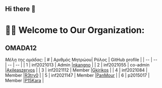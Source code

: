 ## Hi there 👋
# 🙋‍♀️ Welcome to Our Organization:
## OMADA12

*Μέλη της ομάδας:*
| # | Αριθμός Μητρώου| Ρόλος | GitHub profile |
| -- | -- | -- | -- |
| 1 | inf2021013 | Admin |[nkangno](https://github.com/nkanagno) |
| 2 | inf2021055 | co-admin |[Axileaszervos](https://github.com/Axileaszervos) |
| 3 | inf2021112 | Member |[Gkirikos](https://github.com/Gkirikos) |
| 4 | inf2021084 | Member |[R3try0](https://github.com/R3try0) |
| 5 | inf2021147 | Member |[PanMour](https://github.com/PanMour) |
| 6 | p2015017 | Member |[P15Kara](https://github.com/p15kara) |


